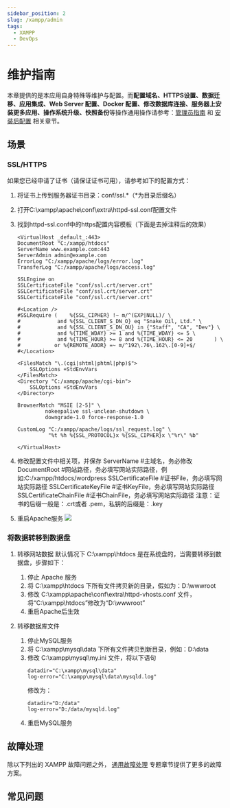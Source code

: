 ```yaml
---
sidebar_position: 2
slug: /xampp/admin
tags:
  - XAMPP
  - DevOps
---
```



# 维护指南

本章提供的是本应用自身特殊等维护与配置。而**配置域名、HTTPS设置、数据迁移、应用集成、Web Server 配置、Docker 配置、修改数据库连接、服务器上安装更多应用、操作系统升级、快照备份**等操作通用操作请参考：[管理员指南](../administrator) 和 [安装后配置](../installation/setup/) 相关章节。

## 场景

### SSL/HTTPS

如果您已经申请了证书（请保证证书可用），请参考如下的配置方式：

1.  将证书上传到服务器证书目录：conf/ssl.*（*为目录后缀名）
2.  打开C:\xampp\apache\conf\extra\httpd-ssl.conf配置文件
3.  找到httpd-ssl.conf中的https配置内容模板（下面是去掉注释后的效果）

    ```
    <VirtualHost _default_:443>
    DocumentRoot "C:/xampp/htdocs"
    ServerName www.example.com:443
    ServerAdmin admin@example.com
    ErrorLog "C:/xampp/apache/logs/error.log"
    TransferLog "C:/xampp/apache/logs/access.log"

    SSLEngine on
    SSLCertificateFile "conf/ssl.crt/server.crt"
    SSLCertificateFile "conf/ssl.crt/server.crt"
    SSLCertificateFile "conf/ssl.crt/server.crt"

    #<Location />
    #SSLRequire (    %{SSL_CIPHER} !~ m/^(EXP|NULL)/ \
    #            and %{SSL_CLIENT_S_DN_O} eq "Snake Oil, Ltd." \
    #            and %{SSL_CLIENT_S_DN_OU} in {"Staff", "CA", "Dev"} \
    #            and %{TIME_WDAY} >= 1 and %{TIME_WDAY} <= 5 \
    #            and %{TIME_HOUR} >= 8 and %{TIME_HOUR} <= 20       ) \
    #           or %{REMOTE_ADDR} =~ m/^192\.76\.162\.[0-9]+$/
    #</Location>

    <FilesMatch "\.(cgi|shtml|phtml|php)$">
        SSLOptions +StdEnvVars
    </FilesMatch>
    <Directory "C:/xampp/apache/cgi-bin">
        SSLOptions +StdEnvVars
    </Directory>

    BrowserMatch "MSIE [2-5]" \
             nokeepalive ssl-unclean-shutdown \
             downgrade-1.0 force-response-1.0

    CustomLog "C:/xampp/apache/logs/ssl_request.log" \
              "%t %h %{SSL_PROTOCOL}x %{SSL_CIPHER}x \"%r\" %b"

    </VirtualHost>     
    ```

4.  修改配置文件中相关项，并保存 ServerName  #主域名，务必修改 DocumentRoot #网站路径，务必填写网站实际路径，例如:C:/xampp/htdocs/wordpress SSLCertificateFile #证书File，务必填写网站实际路径 SSLCertificateKeyFile #证书KeyFile，务必填写网站实际路径 SSLCertificateChainFile #证书ChainFile，务必填写网站实际路径 注意：证书的后缀一般是：.crt或者 .pem，私钥的后缀是：.key
5.  重启Apache服务 ![](http://libs.websoft9.com/Websoft9/DocsPicture/zh/xampp/xampp-ss-websoft9.png)



### 将数据转移到数据盘

1. 转移网站数据
默认情况下 C:\xampp\htdocs 是在系统盘的，当需要转移到数据盘，步骤如下：
	1. 停止 Apache 服务
	2. 将 C:\xampp\htdocs 下所有文件拷贝新的目录，假如为：D:\wwwroot
	3. 修改 C:\xampp\apache\conf\extra\httpd-vhosts.conf 文件，	将“C:\xampp\htdocs”修改为“D:\wwwroot”
	4. 重启Apache后生效

2. 转移数据库文件
	1. 停止MySQL服务
	2. 将 C:\xampp\mysql\data 下所有文件拷贝到新目录，例如：D:\data
	3. 修改 C:\xampp\mysql\my.ini 文件，将以下语句
		~~~
        datadir="C:\xampp\mysql\data"
        log-error="C:\xampp\mysql\data\mysqld.log"
        ~~~
        修改为：
        ~~~
        datadir="D:/data"
        log-error="D:/data/mysqld.log"
        ~~~
     4. 重启MySQL服务


## 故障处理

除以下列出的 XAMPP 故障问题之外， [通用故障处理](../troubleshooting) 专题章节提供了更多的故障方案。 

## 常见问题
